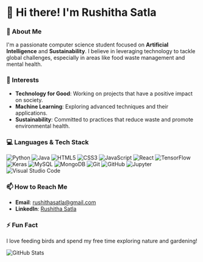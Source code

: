 # 👋 Hi there! I'm Rushitha Satla

### 🌱 About Me
I'm a passionate computer science student focused on **Artificial Intelligence** and **Sustainability**. I believe in leveraging technology to tackle global challenges, especially in areas like food waste management and mental health.

### 👀 Interests
- **Technology for Good**: Working on projects that have a positive impact on society.
- **Machine Learning**: Exploring advanced techniques and their applications.
- **Sustainability**: Committed to practices that reduce waste and promote environmental health.



### 💻 Languages & Tech Stack
![Python](https://img.shields.io/badge/Python-3776AB?style=flat&logo=python&logoColor=white) 
![Java](https://img.shields.io/badge/Java-007396?style=flat&logo=java&logoColor=white) 
![HTML5](https://img.shields.io/badge/HTML5-E34F26?style=flat&logo=html5&logoColor=white) 
![CSS3](https://img.shields.io/badge/CSS3-1572B6?style=flat&logo=css3&logoColor=white) 
![JavaScript](https://img.shields.io/badge/JavaScript-F7DF1E?style=flat&logo=javascript&logoColor=black) 
![React](https://img.shields.io/badge/React-61DAFB?style=flat&logo=react&logoColor=black) 
![TensorFlow](https://img.shields.io/badge/TensorFlow-FF6F20?style=flat&logo=tensorflow&logoColor=white) 
![Keras](https://img.shields.io/badge/Keras-D00000?style=flat&logo=keras&logoColor=white) 
![MySQL](https://img.shields.io/badge/MySQL-4479A1?style=flat&logo=mysql&logoColor=white) 
![MongoDB](https://img.shields.io/badge/MongoDB-47A248?style=flat&logo=mongodb&logoColor=white) 
![Git](https://img.shields.io/badge/Git-F05032?style=flat&logo=git&logoColor=white) 
![GitHub](https://img.shields.io/badge/GitHub-181717?style=flat&logo=github&logoColor=white) 
![Jupyter](https://img.shields.io/badge/Jupyter-F37626?style=flat&logo=jupyter&logoColor=white) 
![Visual Studio Code](https://img.shields.io/badge/Visual%20Studio%20Code-007ACC?style=flat&logo=visual-studio-code&logoColor=white)



### 📫 How to Reach Me
- **Email**: rushithasatla@gmail.com
- **LinkedIn**: [Rushitha Satla](https://www.linkedin.com/in/rushitha-satla-62baa01bb/)

### ⚡ Fun Fact
I love feeding birds and spend my free time exploring nature and gardening!



![GitHub Stats](https://github-readme-stats.vercel.app/api?username=RushithaSatla&show_icons=true&hide_border=true&theme=radical)
